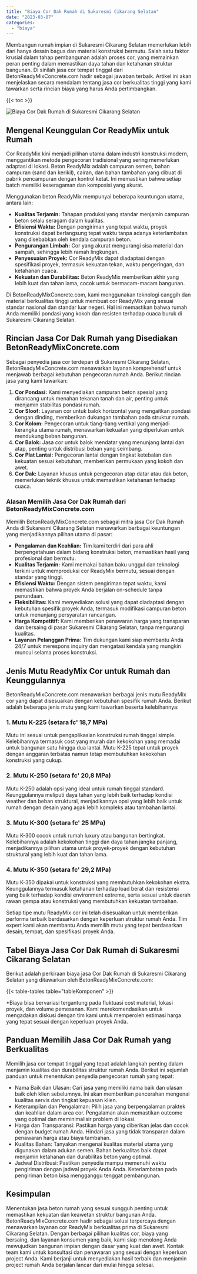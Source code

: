 ```yaml
---
title: "Biaya Cor Dak Rumah di Sukaresmi Cikarang Selatan"
date: "2023-03-07"
categories: 
  - "biaya"
---
```


Membangun rumah impian di Sukaresmi Cikarang Selatan memerlukan lebih dari hanya desain bagus dan material konstruksi bermutu. Salah satu faktor krusial dalam tahap pembangunan adalah proses cor, yang memainkan peran penting dalam memastikan daya tahan dan ketahanan struktur bangunan. Di sinilah jasa cor tempat tinggal dari BetonReadyMixConcrete.com hadir sebagai jawaban terbaik. Artikel ini akan menjelaskan secara mendalam tentang jasa cor berkualitas tinggi yang kami tawarkan serta rincian biaya yang harus Anda pertimbangkan.

{{< toc >}}

![Biaya Cor Dak Rumah di Sukaresmi Cikarang Selatan](https://betoncor8.github.io/cor/harga-beton-readymix-concrete%20(2).png)

## Mengenal Keunggulan Cor ReadyMix untuk Rumah

Cor ReadyMix kini menjadi pilihan utama dalam industri konstruksi modern, menggantikan metode pengecoran tradisional yang sering memerlukan adaptasi di lokasi. Beton ReadyMix adalah campuran semen, bahan campuran (sand dan kerikil), cairan, dan bahan tambahan yang dibuat di pabrik pencampuran dengan kontrol ketat. Ini memastikan bahwa setiap batch memiliki keseragaman dan komposisi yang akurat.

Menggunakan beton ReadyMix mempunyai beberapa keuntungan utama, antara lain:

- **Kualitas Terjamin:** Tahapan produksi yang standar menjamin campuran beton selalu seragam dalam kualitas.
- **Efisiensi Waktu:** Dengan pengiriman yang tepat waktu, proyek konstruksi dapat berlangsung tepat waktu tanpa adanya keterlambatan yang disebabkan oleh kendala campuran beton.
- **Pengurangan Limbah:** Cor yang akurat mengurangi sisa material dan sampah, sehingga lebih ramah lingkungan.
- **Penyesuaian Proyek:** Cor ReadyMix dapat diadaptasi dengan spesifikasi proyek, termasuk kekuatan tekan, waktu pengeringan, dan ketahanan cuaca.
- **Kekuatan dan Durabilitas:** Beton ReadyMix memberikan akhir yang lebih kuat dan tahan lama, cocok untuk bermacam-macam bangunan.

Di BetonReadyMixConcrete.com, kami menggunakan teknologi canggih dan material berkualitas tinggi untuk membuat cor ReadyMix yang sesuai standar nasional dan standar luar negeri. Hal ini memastikan bahwa rumah Anda memiliki pondasi yang kokoh dan resisten terhadap cuaca buruk di Sukaresmi Cikarang Selatan.

## Rincian Jasa Cor Dak Rumah yang Disediakan BetonReadyMixConcrete.com

Sebagai penyedia jasa cor terdepan di Sukaresmi Cikarang Selatan, BetonReadyMixConcrete.com menawarkan layanan komprehensif untuk menjawab berbagai kebutuhan pengecoran rumah Anda. Berikut rincian jasa yang kami tawarkan:

1. **Cor Pondasi:** Kami menyediakan campuran beton spesial yang dirancang untuk menahan tekanan tanah dan air, penting untuk menjamin stabilitas pondasi rumah.
2. **Cor Sloof:** Layanan cor untuk balok horizontal yang mengaitkan pondasi dengan dinding, memberikan dukungan tambahan pada struktur rumah.
3. **Cor Kolom:** Pengecoran untuk tiang-tiang vertikal yang menjadi kerangka utama rumah, menawarkan kekuatan yang diperlukan untuk mendukung beban bangunan.
4. **Cor Balok:** Jasa cor untuk balok mendatar yang menunjang lantai dan atap, penting untuk distribusi beban yang seimbang.
5. **Cor Plat Lantai:** Pengecoran lantai dengan tingkat ketebalan dan kekuatan sesuai kebutuhan, memberikan permukaan yang kokoh dan awet.
6. **Cor Dak:** Layanan khusus untuk pengecoran atap datar atau dak beton, memerlukan teknik khusus untuk memastikan ketahanan terhadap cuaca.

### Alasan Memilih Jasa Cor Dak Rumah dari BetonReadyMixConcrete.com

Memilih BetonReadyMixConcrete.com sebagai mitra jasa Cor Dak Rumah Anda di Sukaresmi Cikarang Selatan menawarkan berbagai keuntungan yang menjadikannya pilihan utama di pasar:

- **Pengalaman dan Keahlian:** Tim kami terdiri dari para ahli berpengetahuan dalam bidang konstruksi beton, memastikan hasil yang profesional dan bermutu.
- **Kualitas Terjamin:** Kami memakai bahan baku unggul dan teknologi terkini untuk memproduksi cor ReadyMix bermutu, sesuai dengan standar yang tinggi.
- **Efisiensi Waktu:** Dengan sistem pengiriman tepat waktu, kami memastikan bahwa proyek Anda berjalan on-schedule tanpa penundaan.
- **Fleksibilitas:** Kami menyediakan solusi yang dapat diadaptasi dengan kebutuhan spesifik proyek Anda, termasuk modifikasi campuran beton untuk menunjang persyaratan rancangan.
- **Harga Kompetitif:** Kami memberikan penawaran harga yang transparan dan bersaing di pasar Sukaresmi Cikarang Selatan, tanpa mengurangi kualitas.
- **Layanan Pelanggan Prima:** Tim dukungan kami siap membantu Anda 24/7 untuk merespons inquiry dan mengatasi kendala yang mungkin muncul selama proses konstruksi.

## Jenis Mutu ReadyMix Cor untuk Rumah dan Keunggulannya

BetonReadyMixConcrete.com menawarkan berbagai jenis mutu ReadyMix cor yang dapat disesuaikan dengan kebutuhan spesifik rumah Anda. Berikut adalah beberapa jenis mutu yang kami tawarkan beserta kelebihannya:

### 1\. Mutu K-225 (setara fc' 18,7 MPa)

Mutu ini sesuai untuk pengaplikasian konstruksi rumah tinggal simple. Kelebihannya termasuk cost yang murah dan kekokohan yang memadai untuk bangunan satu hingga dua lantai. Mutu K-225 tepat untuk proyek dengan anggaran terbatas namun tetap membutuhkan kekokohan konstruksi yang cukup.

### 2\. Mutu K-250 (setara fc' 20,8 MPa)

Mutu K-250 adalah opsi yang ideal untuk rumah tinggal standard. Keunggulannya meliputi daya tahan yang lebih baik terhadap kondisi weather dan beban struktural, menjadikannya opsi yang lebih baik untuk rumah dengan desain yang agak lebih kompleks atau tambahan lantai.

### 3\. Mutu K-300 (setara fc' 25 MPa)

Mutu K-300 cocok untuk rumah luxury atau bangunan bertingkat. Kelebihannya adalah kekokohan tinggi dan daya tahan jangka panjang, menjadikannya pilihan utama untuk proyek-proyek dengan kebutuhan struktural yang lebih kuat dan tahan lama.

### 4\. Mutu K-350 (setara fc' 29,2 MPa)

Mutu K-350 dipakai untuk konstruksi yang membutuhkan kekokohan ekstra. Keunggulannya termasuk ketahanan terhadap load berat dan resistensi yang baik terhadap kondisi environment extreme, serta sesuai untuk daerah rawan gempa atau konstruksi yang membutuhkan kekuatan tambahan.

Setiap tipe mutu ReadyMix cor ini telah disesuaikan untuk memberikan performa terbaik berdasarkan dengan keperluan struktur rumah Anda. Tim expert kami akan membantu Anda memilih mutu yang tepat berdasarkan desain, tempat, dan spesifikasi proyek Anda.

## Tabel Biaya Jasa Cor Dak Rumah di Sukaresmi Cikarang Selatan

Berikut adalah perkiraan biaya jasa Cor Dak Rumah di Sukaresmi Cikarang Selatan yang ditawarkan oleh BetonReadyMixConcrete.com:

{{< table-tables table="tableKomponen" >}}

\*Biaya bisa bervariasi tergantung pada fluktuasi cost material, lokasi proyek, dan volume pemesanan. Kami merekomendasikan untuk mengadakan diskusi dengan tim kami untuk memperoleh estimasi harga yang tepat sesuai dengan keperluan proyek Anda.

## Panduan Memilih Jasa Cor Dak Rumah yang Berkualitas

Memilih jasa cor tempat tinggal yang tepat adalah langkah penting dalam menjamin kualitas dan durabilitas struktur rumah Anda. Berikut ini sejumlah panduan untuk menentukan penyedia pengecoran rumah yang tepat:

- Nama Baik dan Ulasan: Cari jasa yang memiliki nama baik dan ulasan baik oleh klien sebelumnya. Ini akan memberikan pencerahan mengenai kualitas servis dan tingkat kepuasan klien.
- Keterampilan dan Pengalaman: Pilih jasa yang berpengalaman praktek dan keahlian dalam area cor. Pengalaman akan memastikan outcome yang optimal dan meminimalisir problem di lokasi.
- Harga dan Transparansi: Pastikan harga yang diberikan jelas dan cocok dengan budget rumah Anda. Hindari jasa yang tidak transparan dalam penawaran harga atau biaya tambahan.
- Kualitas Bahan: Tanyakan mengenai kualitas material utama yang digunakan dalam adukan semen. Bahan berkualitas baik dapat menjamin ketahanan dan durabilitas beton yang optimal.
- Jadwal Distribusi: Pastikan penyedia mampu memenuhi waktu pengiriman dengan jadwal proyek Anda Anda. Keterlambatan pada pengiriman beton bisa mengganggu tenggat pembangunan.

## Kesimpulan

Menentukan jasa beton rumah yang sesuai sungguh penting untuk memastikan kekuatan dan keawetan struktur bangunan Anda. BetonReadyMixConcrete.com hadir sebagai solusi terpercaya dengan menawarkan layanan cor ReadyMix berkualitas prima di Sukaresmi Cikarang Selatan. Dengan berbagai pilihan kualitas cor, biaya yang bersaing, dan layanan konsumen yang baik, kami siap menolong Anda mewujudkan bangunan impian dengan dasar yang kuat dan awet. Kontak team kami untuk konsultasi dan penawaran yang sesuai dengan keperluan project Anda. Kami berjanji untuk menyediakan hasil terbaik dan menjamin project rumah Anda berjalan lancar dari mulai hingga selesai.
